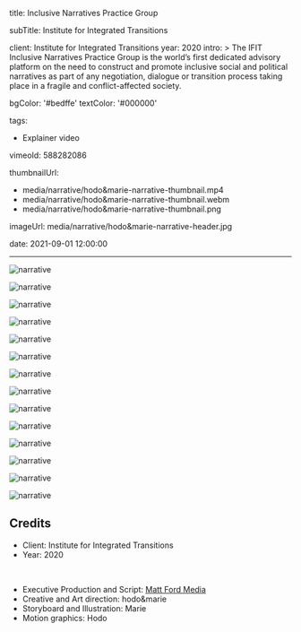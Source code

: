 title: Inclusive Narratives Practice Group

subTitle: Institute for Integrated Transitions

client: Institute for Integrated Transitions
year: 2020
intro: >
  The IFIT Inclusive Narratives Practice Group is the world’s first dedicated advisory platform on the need to construct and promote inclusive social and political narratives as part of any negotiation, dialogue or transition process taking place in a fragile and conflict-affected society.

bgColor: '#bedffe'
textColor: '#000000'

tags:
  - Explainer video

vimeoId: 588282086

thumbnailUrl:
  - media/narrative/hodo&marie-narrative-thumbnail.mp4
  - media/narrative/hodo&marie-narrative-thumbnail.webm
  - media/narrative/hodo&marie-narrative-thumbnail.png

imageUrl: media/narrative/hodo&marie-narrative-header.jpg

date: 2021-09-01 12:00:00



---
<!-- This is a 2x VIDEO gallery -->
<!-- Always add a linebreak between images -->
<!-- It needs two images between paragraph tags -->
<div class="gallery gallery-video gallery-2">
	<p>
		<img src="/media/narrative/hodo&marie-narrative-01.png" alt="narrative">
	</p>
	<p>
		<img src="/media/narrative/hodo&marie-narrative-02.png" alt="narrative">
	</p>
</div>

<!-- This is a 2x VIDEO gallery -->
<!-- Always add a linebreak between images -->
<!-- It needs two images between paragraph tags -->
<div class="gallery gallery-video gallery-2">
	<p>
		<img src="/media/narrative/hodo&marie-narrative-03.png" alt="narrative">
	</p>
	<p>
		<img src="/media/narrative/hodo&marie-narrative-04.png" alt="narrative">
	</p>
</div>

<!-- This is a 2x VIDEO gallery -->
<!-- Always add a linebreak between images -->
<!-- It needs two images between paragraph tags -->
<div class="gallery gallery-video gallery-2">
	<p>
		<img src="/media/narrative/hodo&marie-narrative-05.png" alt="narrative">
	</p>
	<p>
		<img src="/media/narrative/hodo&marie-narrative-06.png" alt="narrative">
	</p>
</div>

<!-- This is a 2x VIDEO gallery -->
<!-- Always add a linebreak between images -->
<!-- It needs two images between paragraph tags -->
<div class="gallery gallery-video gallery-2">
	<p>
		<img src="/media/narrative/hodo&marie-narrative-07.png" alt="narrative">
	</p>
	<p>
		<img src="/media/narrative/hodo&marie-narrative-08.png" alt="narrative">
	</p>
</div>

<!-- This is a 2x VIDEO gallery -->
<!-- Always add a linebreak between images -->
<!-- It needs two images between paragraph tags -->
<div class="gallery gallery-video gallery-2">
	<p>
		<img src="/media/narrative/hodo&marie-narrative-09.png" alt="narrative">
	</p>
	<p>
		<img src="/media/narrative/hodo&marie-narrative-10.png" alt="narrative">
	</p>
</div>

<!-- This is a 2x VIDEO gallery -->
<!-- Always add a linebreak between images -->
<!-- It needs two images between paragraph tags -->
<div class="gallery gallery-video gallery-2">
	<p>
		<img src="/media/narrative/hodo&marie-narrative-11.png" alt="narrative">
	</p>
	<p>
		<img src="/media/narrative/hodo&marie-narrative-12.png" alt="narrative">
	</p>
</div>

<!-- This is a 2x VIDEO gallery -->
<!-- Always add a linebreak between images -->
<!-- It needs two images between paragraph tags -->
<div class="gallery gallery-video gallery-2">
	<p>
		<img src="/media/narrative/hodo&marie-narrative-13.png" alt="narrative">
	</p>
	<p>
		<img src="/media/narrative/hodo&marie-narrative-14.png" alt="narrative">
	</p>
</div>


<!-- Sample credits secion -->

## Credits

* Client: Institute for Integrated Transitions
* Year: 2020  
  
<br>

* Executive Production and Script: <a href="https://mattford.media/" target="_blank">Matt Ford Media</a>
* Creative and Art direction: hodo&marie
* Storyboard and Illustration: Marie
* Motion graphics: Hodo 
